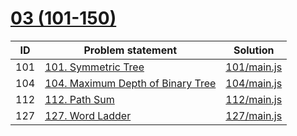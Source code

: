 # [03 (101-150)](https://leetcode.com/problemset/all/#page-3)


| ID  | Problem statement                                                                                | Solution                   |
|-----|--------------------------------------------------------------------------------------------------|----------------------------|
| 101 | [101. Symmetric Tree](https://leetcode.com/problems/symmetric-tree/)                             | [101/main.js](101/main.js) |
| 104 | [104. Maximum Depth of Binary Tree](https://leetcode.com/problems/maximum-depth-of-binary-tree/) | [104/main.js](104/main.js) |
| 112 | [112. Path Sum](https://leetcode.com/problems/path-sum/)                                         | [112/main.js](112/main.js) |
| 127 | [127. Word Ladder](https://leetcode.com/problems/word-ladder/)                                   | [127/main.js](127/main.js) |

